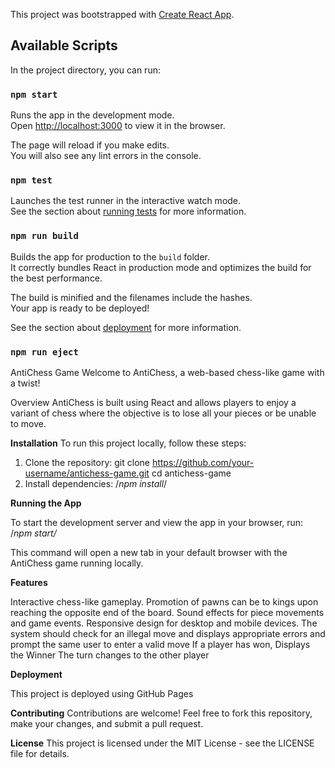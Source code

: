 This project was bootstrapped with [Create React App](https://github.com/facebook/create-react-app).

## Available Scripts

In the project directory, you can run:

### `npm start`

Runs the app in the development mode.<br />
Open [http://localhost:3000](http://localhost:3000) to view it in the browser.

The page will reload if you make edits.<br />
You will also see any lint errors in the console.

### `npm test`

Launches the test runner in the interactive watch mode.<br />
See the section about [running tests](https://facebook.github.io/create-react-app/docs/running-tests) for more information.

### `npm run build`

Builds the app for production to the `build` folder.<br />
It correctly bundles React in production mode and optimizes the build for the best performance.

The build is minified and the filenames include the hashes.<br />
Your app is ready to be deployed!

See the section about [deployment](https://facebook.github.io/create-react-app/docs/deployment) for more information.

### `npm run eject`

AntiChess Game
Welcome to AntiChess, a web-based chess-like game with a twist!

Overview
AntiChess is built using React and allows players to enjoy a variant of chess where the objective is to lose all your pieces or be unable to move.

**Installation**
To run this project locally, follow these steps:

1. Clone the repository:
   git clone https://github.com/your-username/antichess-game.git
   cd antichess-game
2. Install dependencies:
   /_npm install_/

**Running the App**

To start the development server and view the app in your browser, run:
/_npm start/_

This command will open a new tab in your default browser with the AntiChess game running locally.

**Features**

Interactive chess-like gameplay.
Promotion of pawns can be to kings upon reaching the opposite end of the board.
Sound effects for piece movements and game events.
Responsive design for desktop and mobile devices.
The system should check for an illegal move and displays appropriate errors and prompt the same user to enter a valid move
If a player has won, Displays the Winner
The turn changes to the other player

**Deployment**

This project is deployed using GitHub Pages

**Contributing**
Contributions are welcome! Feel free to fork this repository, make your changes, and submit a pull request.

**License**
This project is licensed under the MIT License - see the LICENSE file for details.
